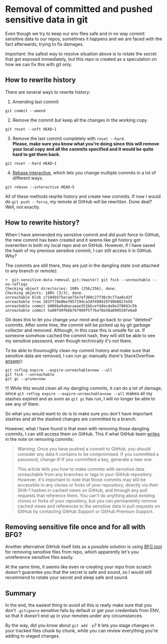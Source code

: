 # Removal of committed and pushed sensitive data in git

Even though we try to keep our env files safe and in no way commit sensitive data to our repos, sometimes it happens and we are faced with the fact afterwards, trying to fix damages.

Important: the safest way to resolve situation above is to rotate the secret that got exposed immediately, but this repo is created as a speculation on how we can fix this with git only.

## How to rewrite history
There are several ways to rewrite history:
1. Amending last commit
```
git commit --amend
```
2. Remove the commit but keep all the changes in the working copy.
```
git reset --soft HEAD~1
```
3. Remove the last commit completely with `reset --hard`.  
**Please, make sure you know what you're doing since this will remove your local copy and all the commits specified and it would be quite hard to get them back.**
```
git reset --hard HEAD~1
```
4. [Rebase interactive](https://git-scm.com/book/en/v2/Git-Tools-Rewriting-History), which lets you change multiple commits in a lot of different ways.
```
git rebase --interactive HEAD~5
```

All of these methods reqrite history and create new commits. If now I would do `git push --force`, my remote at GitHub will be rewritten. Done deal? Well, not exactly.

## How to rewrite history?

When I have ammended my sensitive commit and did push force to GitHub, the new commit has been created and it seems like git history got overwriten in both my local repo and on GitHub. However, if I have saved the hash of my previous sensitive commit, I can still access it in GitHub. Why?

The commits are still there, they are just in the dangling state (not attached to any branch or remote):
```
➜  git-sensitive-data-removal git:(master) git fsck --unreachable --no-reflogs
Checking object directories: 100% (256/256), done.
Checking objects: 100% (3/3), done.
unreachable blob c7104b575ecae75e7ef360c27f36c9c77aa0c43f
unreachable tree 283ff78e0bef05729dca3df490d197d9b0827e59
unreachable commit b006ba9abacaaae351bbcefd4bcda9e2f8043c5b
unreachable commit 5a00f49f66b767989f5f76af8e58a090558fe6a0
```

Git does this to let you change your mind and go back to your "deleted" commits. After some time, the commit will be picked up by git garbage collector and removed. Although, in this case this is unsafe for us. If someone somehow cached the commit hash, they will still be able to see my sensitive password, even though technically it's not there.

To be able to thouroughly clean my commit history and make sure that sensitive data are removed, I can run gc manually (here's StackOverflow [answer](https://stackoverflow.com/questions/3765234/listing-and-deleting-git-commits-that-are-under-no-branch-dangling)):

```
git reflog expire --expire-unreachable=now --all
git fsck --unreachable
git gc --prune=now
```

!!! While this would clean all my dangling commits, it can do a lot of damage, since `git reflog expire --expire-unreachable=now --all` makes all my stashes expired and as soon as `git gc` has run, I will no longer be able to see any of them.

So what you would want to do is to make sure you don't have important stashes and all the stashed changes are committed to a branch.

However, what I have found is that even with removing those dangling commits, I can still access them on GitHub.
This if what GitHub team [writes](https://help.github.com/en/articles/removing-sensitive-data-from-a-repository) in the note on removing commits:

> Warning: Once you have pushed a commit to GitHub, you should consider any data it contains to be compromised. If you committed a password, change it! If you committed a key, generate a new one.
> 
> This article tells you how to make commits with sensitive data unreachable from any branches or tags in your GitHub repository. However, it's important to note that those commits may still be accessible in any clones or forks of your repository, directly via their SHA-1 hashes in cached views on GitHub, and through any pull requests that reference them. You can't do anything about existing clones or forks of your repository, but you can permanently remove cached views and references to the sensitive data in pull requests on GitHub by contacting GitHub Support or GitHub Premium Support.

## Removing sensitive file once and for all with BFG?

Another alternative GitHub itself lists as a possible solution is using [BFG tool](https://rtyley.github.io/bfg-repo-cleaner/) for removing sensitive files from repo, which apparently let's you unreference sensitive files easily.

At the same time, it seems like even re-creating your repo from scratch doesn't guarantee you that the secret is safe and sound, so I would still recommend to rotate your secret and sleep safe and sound.

## Summary

In the end, the easiest thing to avoid all this is really make sure that you don't `.gitignore` sensitive fails by default or get your credentials from ENV, so that it doesn't end up in your remotes under any circumstances.

By the way, did you know about `git add -p`? It lets you stage changes in your tracked files chunk by chunk, while you can review everything you're adding to staged changes.
